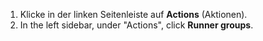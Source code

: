 1. Klicke in der linken Seitenleiste auf **Actions** (Aktionen).
1. In the left sidebar, under "Actions", click **Runner groups**.

